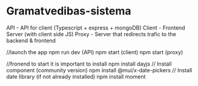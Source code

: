 # Gramatvedibas-sistema


API - API for client (Typescript + express + mongoDB)
Client - Frontend Server (with client side JS)
Proxy - Server that redirects trafic to the backend & frontend


//launch the app
npm run dev (API)
npm start (client)
npm start (proxy)

//fronend
to start it is important to install
npm install dayjs
// Install component (community version)
npm install @mui/x-date-pickers
// Install date library (if not already installed)
npm install moment